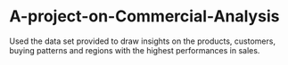 # A-project-on-Commercial-Analysis
Used the data set provided to draw insights on the products, customers, buying patterns and regions with the highest performances in sales.
